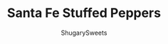 ---
layout: ../../layouts/MarkdownPostLayout.astro
title: Santa Fe Stuffed Peppers
author: ShugarySweets
pubDate: 2018-12-12
description: "Santa Fe Stuffed Peppers: a healthy dinner made with ground turkey, corn, beans, and tomatoes! You&#x27;ll love this southwestern twist on a classic meal."
image_url: https://www.shugarysweets.com/wp-content/uploads/2013/01/santa-fe-stuffed-peppers-facebook.jpg
tags: ["Main Dish","Mexican"]
calories: 282
protein: 22
carbohydrates: 35
fats: 7
fiber: 4
ingredients: ["3/4 pound ground turkey breast","1 1/2 Tablespoons cumin","1 teaspoon kosher salt","1 can (28 ounce) crushed tomatoes","1 can (15.25 ounce) black beans, rinsed and drained","1 can (15.25 ounce) sweet corn, drained","3 cups cooked Jasmine Rice ","8 fresh sweet Red peppers","1 cup reduced fat Colby Jack cheese","2 green onions, sliced"]
serves: 8
time: "1 hour 15 minutes"
prepTime: "25 minutes"
instructions: ["Wash red peppers and slice the tops off each pepper. Remove the seeds. Stand each pepper up next to eachother in a large baking dish (13x9).","In a large skillet, brown ground turkey until fully cooked. Drain. Return to skillet. Add cumin, salt, tomatoes, black bean and sweet corn. Simmer about 15 minutes.","Meanwhile, cook Jasmine rice according to package.","Add cooked rice to skillet, combining completely. Remove from heat. Fill each red pepper with turkey mixture.Cover dish with foil and bake in a 350 degree oven for about 40-45 minutes. Remove foil and to with cheese. Bake an additional 5 minutes, until cheese is melted. Remove from oven and sprinkle with green onion pieces.","Serve and enjoy!"]
nutrition: ["282 calories","35 grams carbohydrates","44 milligrams cholesterol","7 grams fat","4 grams fiber","22 grams protein","3 grams saturated fat","391 milligrams sodium","9 grams sugar","0 grams trans fat","3 grams unsaturated fat"]
---